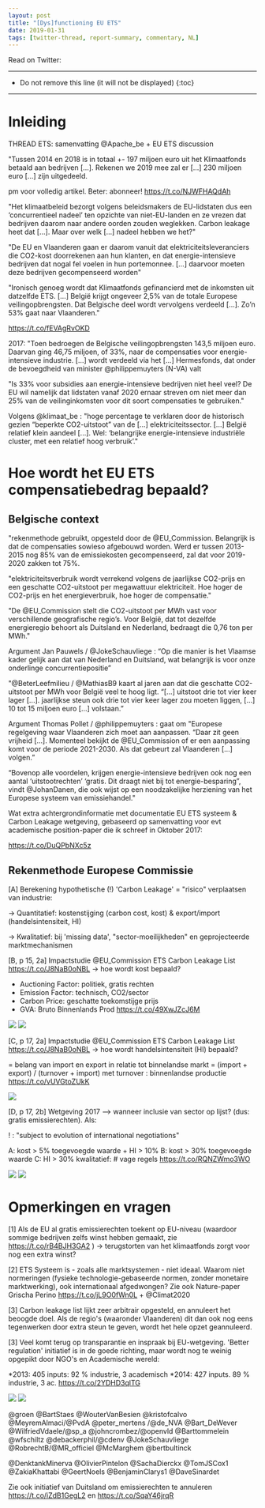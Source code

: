 ```yaml
---
layout: post
title: "[Dys]functioning EU ETS"
date: 2019-01-31
tags: [twitter-thread, report-summary, commentary, NL]
---
```


Read on Twitter: <a href="http://bit.ly/2J1QBWl" target="_blank"><i class="fab fa-twitter-square fa-1x" title="twitter-thread"></i></a>

-----
* Do not remove this line (it will not be displayed)
{:toc}
-----

# Inleiding

THREAD ETS: samenvatting @Apache_be + EU ETS discussion

"Tussen 2014 en 2018 is in totaal +- 197 miljoen euro uit het Klimaatfonds betaald aan bedrijven [...]. Rekenen we 2019 mee zal er [...] 230 miljoen euro [...] zijn uitgedeeld.

pm voor volledig artikel. Beter: abonneer! https://t.co/NJWFHAQdAh

"Het klimaatbeleid bezorgt volgens beleidsmakers de EU-lidstaten dus een ‘concurrentieel nadeel’ ten opzichte van niet-EU-landen en ze vrezen dat bedrijven daarom naar andere oorden zouden weglekken. Carbon leakage heet dat [...]. Maar over welk [...] nadeel hebben we het?"

"De EU en Vlaanderen gaan er daarom vanuit dat elektriciteitsleveranciers die CO2-kost doorrekenen aan hun klanten, en dat energie-intensieve bedrijven dat nogal fel voelen in hun portemonnee. [...] daarvoor moeten deze bedrijven gecompenseerd worden"

"Ironisch genoeg wordt dat Klimaatfonds gefinancierd met de inkomsten uit datzelfde ETS. [...] België krijgt ongeveer 2,5% van de totale Europese veilingopbrengsten. Dat Belgische deel wordt vervolgens verdeeld [...]. Zo’n 53% gaat naar Vlaanderen."

https://t.co/fEVAgRvOKD

2017: "Toen bedroegen de Belgische veilingopbrengsten 143,5 miljoen euro. Daarvan ging 46,75 miljoen, of 33%, naar de compensaties voor energie-intensieve industrie. [...] wordt verdeeld via het [...] Hermesfonds, dat onder de bevoegdheid van minister @philippemuyters (N-VA) valt

"Is 33% voor subsidies aan energie-intensieve bedrijven niet heel veel? De EU wil namelijk dat lidstaten vanaf 2020 ernaar streven om niet meer dan 25% van de veilinginkomsten voor dit soort compensaties te gebruiken."

Volgens @klimaat_be : "hoge percentage te verklaren door de historisch gezien “beperkte CO2-uitstoot” van de [...] elektriciteitssector. [...] België relatief klein aandeel [...]. Wel: ‘belangrijke energie-intensieve industriële cluster, met een relatief hoog verbruik’."

# Hoe wordt het EU ETS compensatiebedrag bepaald?

## Belgische context

"rekenmethode gebruikt, opgesteld door de @EU_Commission. Belangrijk is dat de compensaties sowieso afgebouwd worden. Werd er tussen 2013-2015 nog 85% van de emissiekosten gecompenseerd, zal dat voor  2019-2020 zakken tot 75%.

"elektriciteitsverbruik wordt verrekend volgens de jaarlijkse CO2-prijs en een geschatte CO2-uitstoot per megawattuur elektriciteit. Hoe hoger de CO2-prijs en het energieverbruik, hoe hoger de compensatie."

"De @EU_Commission stelt die CO2-uitstoot per MWh vast voor verschillende geografische regio’s. Voor België, dat tot dezelfde energieregio behoort als Duitsland en Nederland, bedraagt die 0,76 ton per MWh."

Argument Jan Pauwels / @JokeSchauvliege : “Op die manier is het Vlaamse kader gelijk aan dat van Nederland en Duitsland, wat belangrijk is voor onze onderlinge concurrentiepositie”

"@BeterLeefmilieu / @MathiasB9 kaart al jaren aan dat die geschatte CO2-uitstoot per MWh voor België veel te hoog ligt. “[...] uitstoot drie tot vier keer lager [...]. jaarlijkse steun ook drie tot vier keer lager zou moeten liggen, [...] 10 tot 15 miljoen euro [...] volstaan.”

Argument Thomas Pollet / @philippemuyters : gaat om "Europese regelgeving waar Vlaanderen zich moet aan aanpassen. “Daar zit geen vrijheid [...]. Momenteel bekijkt de @EU_Commission of er een aanpassing komt voor de periode 2021-2030. Als dat gebeurt zal Vlaanderen [...] volgen.”

“Bovenop alle voordelen, krijgen energie-intensieve bedrijven ook nog een aantal ‘uitstootrechten’ ‘gratis. Dit draagt niet bij tot energie-besparing”, vindt @JohanDanen, die ook wijst op een noodzakelijke herziening van het Europese systeem van emissiehandel."

Wat extra achtergrondinformatie met documentatie EU ETS systeem &amp; Carbon Leakage wetgeving, gebaseerd op samenvatting voor evt academische position-paper die ik schreef in Oktober 2017:

https://t.co/DuQPbNXc5z

## Rekenmethode Europese Commissie

[A] Berekening hypothetische (!) 'Carbon Leakage' = "risico" verplaatsen van industrie:

-&gt; Quantitatief: kostenstijging (carbon cost, kost) &amp; export/import (handelsintensiteit, HI)

-&gt; Kwalitatief: bij 'missing data', "sector-moeilijkheden" en geprojecteerde marktmechanismen

[B, p 15, 2a] Impactstudie @EU_Commission ETS Carbon Leakage List https://t.co/J8NaB0oNBL -&gt; hoe wordt kost bepaald?

- Auctioning Factor: politiek, gratis rechten
- Emission Factor: technisch, CO2/sector
- Carbon Price: geschatte toekomstijge prijs
- GVA: Bruto Binnenlands Prod https://t.co/49XwJZcJ6M

<img class='twimg' style='max-width: 100%' src='http://pbs.twimg.com/media/DyPtq6DWkAALENX.jpg'/>


<img class='twimg' style='max-width: 100%' src='http://pbs.twimg.com/media/DyP1AX_WoAAOtQR.jpg'/>


[C, p 17, 2a] Impactstudie @EU_Commission ETS Carbon Leakage List https://t.co/J8NaB0oNBL -&gt; hoe wordt handelsintensiteit (HI) bepaald?

=  belang van import en export in relatie tot binnelandse markt
= (import + export) / (turnover + import) met turnover : binnenlandse productie https://t.co/vUVGtoZUkK

<img class='twimg' style='max-width: 100%' src='http://pbs.twimg.com/media/DyP0f15X4AAhrqV.jpg'/>


[D, p 17, 2b] Wetgeving 2017 --&gt; wanneer inclusie van sector op lijst? (dus: gratis emissierechten). Als:

! : "subject to evolution of international negotiations"

A: kost &gt; 5% toegevoegde waarde + HI &gt; 10%
B: kost &gt; 30% toegevoegde waarde
C: HI &gt; 30%
kwalitatief: # vage regels https://t.co/RQNZWmo3WO

<img class='twimg' style='max-width: 100%' src='http://pbs.twimg.com/media/DyP2PoUXQAIYT7N.jpg'/>


<img class='twimg' style='max-width: 100%' src='http://pbs.twimg.com/media/DyP2XQHXgAEw1Ln.jpg'/>

# Opmerkingen en vragen

[1] Als de EU al gratis emissierechten toekent op EU-niveau (waardoor sommige bedrijven zelfs winst hebben gemaakt, zie https://t.co/rB4BJH3GA2 ) -&gt; terugstorten van het klimaatfonds zorgt voor nog een extra winst?

[2] ETS Systeem is - zoals alle marktsystemen - niet ideaal. Waarom niet normeringen (fysieke technologie-gebaseerde normen, zonder monetaire marktwerking), ook internationaal afgedwongen? Zie ook Nature-paper Grischa Perino https://t.co/jL9O0fWn0L + @Climat2020

[3] Carbon leakage list lijkt zeer arbitrair opgesteld, en annuleert het beoogde doel. Als de regio's (waaronder Vlaanderen) dit dan ook nog eens tegenwerken door extra steun te geven, wordt het hele opzet geannuleerd.

[3] Veel komt terug op transparantie en inspraak bij EU-wetgeving. 'Better regulation' initiatief is in de goede richting, maar wordt nog te weinig opgepikt door NGO's en Academische wereld:

*2013: 405 inputs: 92 % industrie, 3 academisch
*2014: 427 inputs. 89 % industrie, 3 ac. https://t.co/2YDHD3qlTG

<img class='twimg' style='max-width: 100%' src='http://pbs.twimg.com/media/DyPyx1sXgAAN4GT.jpg'/>


<img class='twimg' style='max-width: 100%' src='http://pbs.twimg.com/media/DyPyx8wX0AAVlj7.jpg'/>


@groen @BartStaes @WouterVanBesien @kristofcalvo @MeyremAlmaci/@PvdA @peter_mertens  /@de_NVA @Bart_DeWever @WilfriedVdaele/@sp_a @johncrombez/@openvld @Barttommelein @wfschiltz @debackerphil/@cdenv @JokeSchauvliege @RobrechtB/@MR_officiel @McMarghem @bertbultinck

@DenktankMinerva @OlivierPintelon @SachaDierckx @TomJSCox1 @ZakiaKhattabi @GeertNoels @BenjaminClarys1 @DaveSinardet

Zie ook initiatief van Duitsland om emissierechten te annuleren https://t.co/iZdB1GegL2 en https://t.co/SqaY46jrqR
